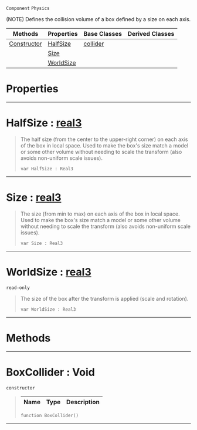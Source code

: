  `Component` `Physics`



(NOTE) Defines the collision volume of a box defined by a size on each axis.

|Methods|Properties|Base Classes|Derived Classes|
|---|---|---|---|
|[ Constructor](https://github.com/ZilchEngine/ZilchDocs/blob/master/code_reference/class_reference/boxcollider.markdown#boxcollider-void)|[ HalfSize](https://github.com/ZilchEngine/ZilchDocs/blob/master/code_reference/class_reference/boxcollider.markdown#halfsize-zero-engine-doc)|[collider](https://github.com/ZilchEngine/ZilchDocs/blob/master/code_reference/class_reference/collider.markdown)| |
| |[ Size](https://github.com/ZilchEngine/ZilchDocs/blob/master/code_reference/class_reference/boxcollider.markdown#size-zero-engine-documen)| | |
| |[ WorldSize](https://github.com/ZilchEngine/ZilchDocs/blob/master/code_reference/class_reference/boxcollider.markdown#worldsize-zero-engine-do)| | |


 #  Properties


---  
 #  HalfSize : [real3](https://github.com/ZilchEngine/ZilchDocs/blob/master/code_reference/nada_base_types/real3.markdown)

> The half size (from the center to the upper-right corner) on each axis of the box in local space. Used to make the box's size match a model or some other volume without needing to scale the transform (also avoids non-uniform scale issues).
> ``` lang=cpp, name=Nada
> var HalfSize : Real3


---  
 #  Size : [real3](https://github.com/ZilchEngine/ZilchDocs/blob/master/code_reference/nada_base_types/real3.markdown)

> The size (from min to max) on each axis of the box in local space. Used to make the box's size match a model or some other volume without needing to scale the transform (also avoids non-uniform scale issues).
> ``` lang=cpp, name=Nada
> var Size : Real3


---  
 #  WorldSize : [real3](https://github.com/ZilchEngine/ZilchDocs/blob/master/code_reference/nada_base_types/real3.markdown)

 `read-only`

> The size of the box after the transform is applied (scale and rotation).
> ``` lang=cpp, name=Nada
> var WorldSize : Real3


---  
 #  Methods


---  
 #  BoxCollider : Void

 `constructor`

> 
> |Name|Type|Description|
> |---|---|---|
> ``` lang=cpp, name=Nada
> function BoxCollider()
> ``` 


---  
 

 